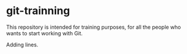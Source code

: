 # git-trainning
This repository is intended for training purposes, for all the people who wants to start working with Git.

Adding lines.
